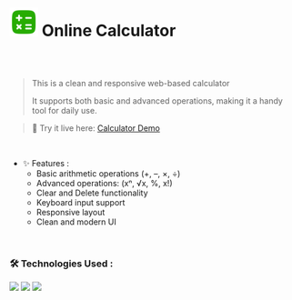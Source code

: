 <h1>
<img src="https://raw.githubusercontent.com/mahdibaderloo/online-calculator/09ee1698e8d5a1b94d9aa470018465fb6cfa334c/Images/calculator-svg.svg" width="50px"/>
Online Calculator 
</h1>

<br>
<br>

> This is a clean and responsive web-based calculator
>
> It supports both basic and advanced operations, making it a handy tool for daily use.

>
> 🚀 Try it live here: <a href="https://mahdibaderloo.github.io/online-calculator/">Calculator Demo</a>

<br>

- ✨ Features :
   - Basic arithmetic operations (+, –, ×, ÷)
   - Advanced operations: (xⁿ, √x, %, x!)
   - Clear and Delete functionality
   - Keyboard input support
   - Responsive layout
   - Clean and modern UI

<br>

### 🛠️ Technologies Used :
![](https://img.shields.io/badge/HTML5-E34F26?style=for-the-badge&logo=html5&logoColor=white)
![](https://img.shields.io/badge/CSS3-1572B6?style=for-the-badge&logo=css3&logoColor=white)
![](https://img.shields.io/badge/JavaScript-323330?style=for-the-badge&logo=javascript&logoColor=F7DF1E)




